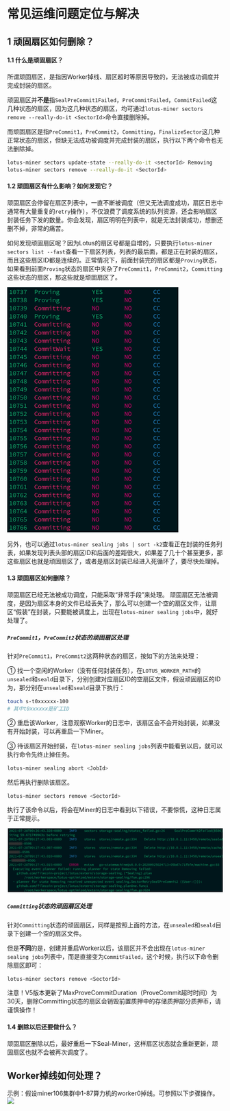 # 常见运维问题定位与解决

## 1 顽固扇区如何删除？
#### 1.1 什么是顽固扇区？
所谓顽固扇区，是指因Worker掉线、扇区超时等原因导致的，无法被成功调度并完成封装的扇区。

顽固扇区并**不是**指`SealPreCommit1Failed`，`PreCommitFailed`，`CommitFailed`这几种状态的扇区，因为这几种状态的扇区，均可通过`lotus-miner sectors remove --really-do-it <SectorId>`命令直接删除掉。

而顽固扇区是指`PreCommit1`，`PreCommit2`，`Committing`，`FinalizeSector`这几种正常状态的扇区，但缺无法成功被调度并完成封装的扇区，执行以下两个命令也无法删除掉。
```sh
lotus-miner sectors update-state --really-do-it <sectorId> Removing
lotus-miner sectors remove --really-do-it <SectorId>
```

#### 1.2 顽固扇区有什么影响？如何发现它？
顽固扇区会停留在扇区列表中，一直不断被调度（但又无法调度成功，扇区日志中通常有大量重复的`retry`操作），不仅浪费了调度系统的队列资源，还会影响扇区封装任务下发的数量。你会发现，扇区明明在列表中，就是无法封装成功，想删还删不掉，非常的痛苦。

如何发现顽固扇区呢？因为Lotus的扇区号都是自增的，只要执行`lotus-miner sectors list --fast`查看一下扇区列表，列表的最后面，都是正在封装的扇区，而且这些扇区ID都是连续的。正常情况下，前面封装完的扇区都是`Proving`状态，如果看到前面`Proving`状态的扇区中夹杂了`PreCommit1`，`PreCommit2`，`Committing`这些状态的扇区，那这些就是顽固扇区了。

<img src="../../images/sectors-list.png" width="400">

另外，也可以通过`lotus-miner sealing jobs | sort -k2`查看正在封装的任务列表，如果发现列表头部的扇区ID和后面的差距很大，如果差了几十个甚至更多，那这些扇区也就是顽固扇区了，或者是扇区封装已经进入死循环了，要尽快处理掉。

#### 1.3 顽固扇区如何删除？
顽固扇区已经无法被成功调度，只能采取“非常手段”来处理。
顽固扇区无法被调度，是因为扇区本身的文件已经丢失了，那么可以创建一个空的扇区文件，让扇区“假装”在封装，只要能被调度上，出现在`lotus-miner sealing jobs`中，就好处理了。

##### `PreCommit1`，`PreCommit2`状态的顽固扇区处理
针对`PreCommit1`，`PreCommit2`这两种状态的扇区，按如下的方法来处理：

① 找一个空闲的Worker（没有任何封装任务），在`LOTUS_WORKER_PATH`的`unsealed`和`seald`目录下，分别创建对应扇区ID的空扇区文件，假设顽固扇区的ID为，那分别在`unsealed`和`seald`目录下执行：
```sh
touch s-t0xxxxxx-100
# 其中t0xxxxxx是矿工ID
```

② 重启该Worker，注意观察Worker的日志中，该扇区会不会开始封装，如果没有开始封装，可以再重启一下Miner。

③ 待该扇区开始封装，在`lotus-miner sealing jobs`列表中能看到以后，就可以执行命令先终止掉任务。
```sh
lotus-miner sealing abort <JobId>
```
然后再执行删除该扇区。
```sh
lotus-miner sectors remove <SectorId>
```
执行了该命令以后，将会在Miner的日志中看到以下错误，不要惊慌，这种日志属于正常提示。

<img src="../../images/remove-error.png">

##### `Committing`状态的顽固扇区处理
针对`Committing`状态的顽固扇区，同样是按照上面的方法，在`unsealed`和`seald`目录下创建一个空的扇区文件。

但是**不同**的是，创建并重启Worker以后，该扇区并不会出现在`lotus-miner sealing jobs`列表中，而是直接变为`CommitFailed`，这个时候，执行以下命令删除扇区即可：
```sh
lotus-miner sectors remove <SectorId>
```
注意！V5版本更新了MaxProveCommitDuration（ProveCommit超时时间）为30天，删除Committing状态的扇区会销毁前置质押中的存储质押部分质押币，请谨慎操作！

#### 1.4 删除以后还要做什么？
顽固扇区删除以后，最好重启一下Seal-Miner，这样扇区状态就会重新更新，顽固扇区也就不会被再次调度了。

## Worker掉线如何处理？
示例：假设miner106集群中1-87算力机的worker0掉线。可参照以下步骤操作。
<img src="https://z3.ax1x.com/2021/08/31/haea6I.png">
